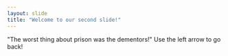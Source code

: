 ```yaml
---
layout: slide
title: "Welcome to our second slide!"
---
```

"The worst thing about prison was the dementors!"
Use the left arrow to go back!
